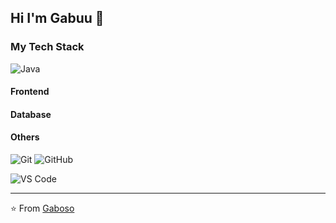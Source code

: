 ## Hi I'm Gabuu :fox_face:

### My Tech Stack

![Java](http://img.shields.io/badge/-Java-007396?style=flat-square&logo=java&logoColor=ffffff)
#### Frontend
#### Database
#### Others
![Git](https://img.shields.io/badge/-Git-%23F05032?style=flat-square&logo=git&logoColor=%23ffffff)
![GitHub](https://img.shields.io/badge/-GitHub-181717?style=flat-square&logo=github)

![VS Code](http://img.shields.io/badge/-VS%20Code-007ACC?style=flat-square&logo=visual-studio-code&logoColor=ffffff)

---
⭐️ From [Gaboso](https://github.com/duckiesakaminhduc)
